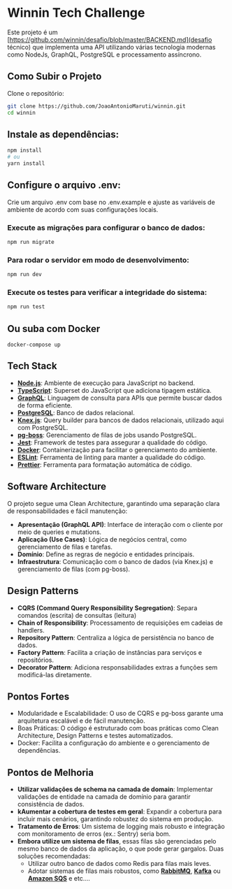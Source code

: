 # Winnin Tech Challenge

Este projeto é um [https://github.com/winnin/desafio/blob/master/BACKEND.md](desafio técnico) que implementa uma API utilizando várias tecnologia modernas como NodeJs, GraphQL, PostgreSQL e processamento assíncrono.

## Como Subir o Projeto

Clone o repositório:

```bash
git clone https://github.com/JoaoAntonioMaruti/winnin.git
cd winnin
```

## Instale as dependências:

```bash
npm install
# ou
yarn install
```
## Configure o arquivo .env:

Crie um arquivo .env com base no .env.example e ajuste as variáveis de ambiente de acordo com suas configurações locais.

### Execute as migrações para configurar o banco de dados:

```bash
npm run migrate
```

### Para rodar o servidor em modo de desenvolvimento:

```bash
npm run dev
```

### Execute os testes para verificar a integridade do sistema:

```bash
npm run test
```

## Ou suba com Docker

```
docker-compose up
```

## Tech Stack

- **[Node.js](https://nodejs.org/)**: Ambiente de execução para JavaScript no backend.
- **[TypeScript](https://www.typescriptlang.org/)**: Superset do JavaScript que adiciona tipagem estática.
- **[GraphQL](https://graphql.org/)**: Linguagem de consulta para APIs que permite buscar dados de forma eficiente.
- **[PostgreSQL](https://www.postgresql.org//)**: Banco de dados relacional.
- **[Knex.js](https://knexjs.org/)**: Query builder para bancos de dados relacionais, utilizado aqui com PostgreSQL.
- **[pg-boss](https://github.com/timgit/pg-boss)**: Gerenciamento de filas de jobs usando PostgreSQL.
- **[Jest](https://jestjs.io/)**: Framework de testes para assegurar a qualidade do código.
- **[Docker](https://www.docker.com/)**: Containerização para facilitar o gerenciamento do ambiente.
- **[ESLint](https://eslint.org/)**: Ferramenta de linting para manter a qualidade do código.
- **[Prettier](https://prettier.io/)**: Ferramenta para formatação automática de código.

## Software Architecture

O projeto segue uma Clean Architecture, garantindo uma separação clara de responsabilidades e fácil manutenção:

 - **Apresentação (GraphQL API)**: Interface de interação com o cliente por meio de queries e mutations.
 - **Aplicação (Use Cases)**: Lógica de negócios central, como gerenciamento de filas e tarefas.
 - **Domínio**: Define as regras de negócio e entidades principais.
 - **Infraestrutura**: Comunicação com o banco de dados (via Knex.js) e gerenciamento de filas (com pg-boss).

## Design Patterns

 - **CQRS (Command Query Responsibility Segregation)**: Separa comandos (escrita) de consultas (leitura)
 - **Chain of Responsibility**: Processamento de requisições em cadeias de handlers.
 - **Repository Pattern**: Centraliza a lógica de persistência no banco de dados.
 - **Factory Pattern**: Facilita a criação de instâncias para serviços e repositórios.
 - **Decorator Pattern**: Adiciona responsabilidades extras a funções sem modificá-las diretamente.

## Pontos Fortes
 - Modularidade e Escalabilidade: O uso de CQRS e pg-boss garante uma arquitetura escalável e de fácil manutenção.
 - Boas Práticas: O código é estruturado com boas práticas como Clean Architecture, Design Patterns e testes automatizados.
 - Docker: Facilita a configuração do ambiente e o gerenciamento de dependências.

## Pontos de Melhoria
 - **Utilizar validações de schema na camada de domain**: Implementar validações de entidade na camada de domínio para garantir consistência de dados.
 - **kAumentar a cobertura de testes em geral**: Expandir a cobertura para incluir mais cenários, garantindo robustez do sistema em produção.
 - **Tratamento de Erros**: Um sistema de logging mais robusto e integração com monitoramento de erros (ex.: Sentry) seria bom.
 - **Embora utilize um sistema de filas**, essas filas são gerenciadas pelo mesmo banco de dados da aplicação, o que pode gerar gargalos. Duas soluções recomendadas:
   - Utilizar outro banco de dados como Redis para filas mais leves.
   - Adotar sistemas de filas mais robustos, como **[RabbitMQ](https://www.rabbitmq.com/)**, **[Kafka](https://kafka.apache.org/)** ou **[Amazon SQS](https://aws.amazon.com/sqs/)** e etc....
